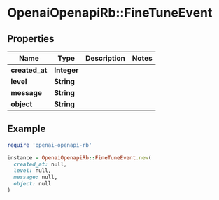 # OpenaiOpenapiRb::FineTuneEvent

## Properties

| Name | Type | Description | Notes |
| ---- | ---- | ----------- | ----- |
| **created_at** | **Integer** |  |  |
| **level** | **String** |  |  |
| **message** | **String** |  |  |
| **object** | **String** |  |  |

## Example

```ruby
require 'openai-openapi-rb'

instance = OpenaiOpenapiRb::FineTuneEvent.new(
  created_at: null,
  level: null,
  message: null,
  object: null
)
```

